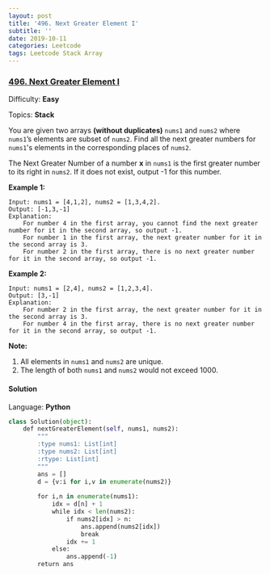 ```yaml
---
layout: post
title: '496. Next Greater Element I'
subtitle: ''
date: 2019-10-11
categories: Leetcode
tags: Leetcode Stack Array
---
```

### [496\. Next Greater Element I](https://leetcode.com/problems/next-greater-element-i/)

Difficulty: **Easy**

Topics: **Stack**


You are given two arrays **(without duplicates)** `nums1` and `nums2` where `nums1`’s elements are subset of `nums2`. Find all the next greater numbers for `nums1`'s elements in the corresponding places of `nums2`.

The Next Greater Number of a number **x** in `nums1` is the first greater number to its right in `nums2`. If it does not exist, output -1 for this number.

**Example 1:**  

```
Input: nums1 = [4,1,2], nums2 = [1,3,4,2].
Output: [-1,3,-1]
Explanation:
    For number 4 in the first array, you cannot find the next greater number for it in the second array, so output -1.
    For number 1 in the first array, the next greater number for it in the second array is 3.
    For number 2 in the first array, there is no next greater number for it in the second array, so output -1.
```

**Example 2:**  

```
Input: nums1 = [2,4], nums2 = [1,2,3,4].
Output: [3,-1]
Explanation:
    For number 2 in the first array, the next greater number for it in the second array is 3.
    For number 4 in the first array, there is no next greater number for it in the second array, so output -1.
```

**Note:**  

1.  All elements in `nums1` and `nums2` are unique.
2.  The length of both `nums1` and `nums2` would not exceed 1000.


#### Solution

Language: **Python**

```python
class Solution(object):
    def nextGreaterElement(self, nums1, nums2):
        """
        :type nums1: List[int]
        :type nums2: List[int]
        :rtype: List[int]
        """
        ans = []
        d = {v:i for i,v in enumerate(nums2)}
        
        for i,n in enumerate(nums1):
            idx = d[n] + 1
            while idx < len(nums2):
                if nums2[idx] > n:
                    ans.append(nums2[idx])
                    break
                idx += 1
            else:
                ans.append(-1)
        return ans
```
